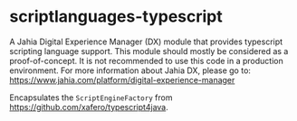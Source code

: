 # scriptlanguages-typescript

A Jahia Digital Experience Manager (DX) module that provides typescript scripting language support. This module 
should mostly be considered as a proof-of-concept. It is not recommended to use this code in a production environment.
For more information about Jahia DX, please go to: https://www.jahia.com/platform/digital-experience-manager

Encapsulates the `ScriptEngineFactory` from https://github.com/xafero/typescript4java.